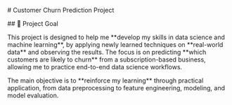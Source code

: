 \# Customer Churn Prediction Project



\## 🚀 Project Goal



This project is designed to help me \*\*develop my skills in data science and machine learning\*\*, by applying newly learned techniques on \*\*real-world data\*\* and observing the results. The focus is on predicting \*\*which customers are likely to churn\*\* from a subscription-based business, allowing me to practice end-to-end data science workflows.



The main objective is to \*\*reinforce my learning\*\* through practical application, from data preprocessing to feature engineering, modeling, and model evaluation.

